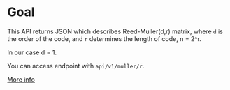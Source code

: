 # Goal
This API returns JSON which describes Reed-Muller(d,r) matrix, where `d` is the order of the code, and `r` determines the length of code, n = 2^r.

In our case d = 1.

You can access endpoint with `api/v1/muller/r`.

[More info](http://en.wikipedia.org/wiki/Reed%E2%80%93Muller_code#Example_1)